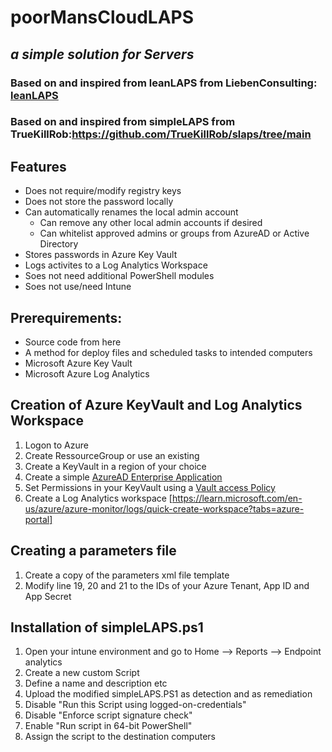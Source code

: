 # poorMansCloudLAPS
## _a simple solution for Servers_
### Based on and inspired from leanLAPS from LiebenConsulting: [leanLAPS](https://www.lieben.nu/liebensraum/2021/06/lightweight-laps-solution-for-intune-mde/)
### Based on and inspired from simpleLAPS from TrueKillRob:https://github.com/TrueKillRob/slaps/tree/main

## Features
- Does not require/modify registry keys
- Does not store the password locally
- Can automatically renames the local admin account
    - Can remove any other local admin accounts if desired
    - Can whitelist approved admins or groups from AzureAD or Active Directory
- Stores passwords in Azure Key Vault
- Logs activites to a Log Analytics Workspace
- Soes not need additional PowerShell modules
- Soes not use/need Intune

## Prerequirements:
- Source code from here
- A method for deploy files and scheduled tasks to intended computers
- Microsoft Azure Key Vault
- Microsoft Azure Log Analytics

## Creation of Azure KeyVault and Log Analytics Workspace
1. Logon to Azure
2. Create RessourceGroup or use an existing
2. Create a KeyVault in a region of your choice
3. Create a simple [AzureAD Enterprise Application](https://learn.microsoft.com/en-us/azure/active-directory/develop/quickstart-register-app)
4. Set Permissions in your KeyVault using a [Vault access Policy](https://learn.microsoft.com/en-us/azure/key-vault/general/assign-access-policy?tabs=azure-portal)
5. Create a Log Analytics workspace [https://learn.microsoft.com/en-us/azure/azure-monitor/logs/quick-create-workspace?tabs=azure-portal]

## Creating a parameters file
1. Create a copy of the parameters xml file template
2. Modify line 19, 20 and 21 to the IDs of your Azure Tenant, App ID and App Secret

## Installation of simpleLAPS.ps1
1. Open your intune environment and go to Home --> Reports --> Endpoint analytics
2. Create a new custom Script
3. Define a name and description etc
4. Upload the modified simpleLAPS.PS1 as detection and as remediation
5. Disable "Run this Script using logged-on-credentials"
6. Disable "Enforce script signature check"
7. Enable "Run script in 64-bit PowerShell"
8. Assign the script to the destination computers
